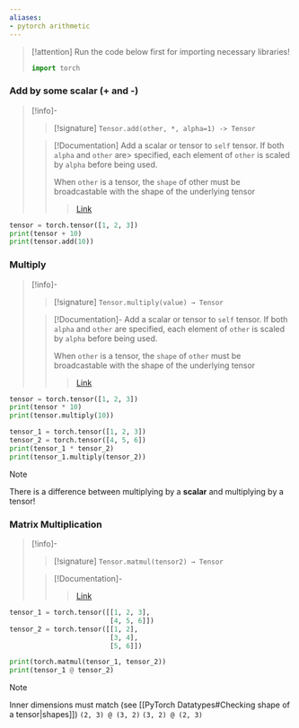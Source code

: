 ```yaml
---
aliases:
- pytorch arithmetic
---
```

>[!attention]
>Run the code below first for importing necessary libraries!
>```python
>import torch
>```
### Add by some scalar (+ and -)
>[!info]-
>>[!signature]
>> `Tensor.add(other, *, alpha=1) -> Tensor`
>> 
>
>>[!Documentation]
>>Add a scalar or tensor to `self` tensor. If both `alpha` and `other` are> specified, each element of `other` is scaled by `alpha` before being used.
>>
>>When `other` is a tensor, the `shape` of other must be broadcastable with the shape of the underlying tensor
>>
>>>[Link](https://pytorch.org/docs/stable/generated/torch.Tensor.add.html#torch.Tensor.add)
```python
tensor = torch.tensor([1, 2, 3])
print(tensor + 10)
print(tensor.add(10))
``` 


### Multiply
>[!info]-
>>[!signature]
>> `Tensor.multiply(value) → Tensor`
>
>>[!Documentation]-
>>Add a scalar or tensor to `self` tensor. If both `alpha` and `other` are specified, each element of `other` is scaled by `alpha` before being used.
>>
>>When `other` is a tensor, the `shape` of `other` must be broadcastable with the shape of the underlying tensor
>>>[Link](https://pytorch.org/docs/stable/generated/torch.Tensor.multiply.html)

```python
tensor = torch.tensor([1, 2, 3])
print(tensor * 10)
print(tensor.multiply(10))
``` 

```python
tensor_1 = torch.tensor([1, 2, 3])
tensor_2 = torch.tensor([4, 5, 6])
print(tensor_1 * tensor_2)
print(tensor_1.multiply(tensor_2))
``` 

>[!note]
> There is a difference between multiplying by a **scalar** and multiplying by a tensor!
### Matrix Multiplication
>[!info]-
>>[!signature]
>> `Tensor.matmul(tensor2) → Tensor`
>
>>[!Documentation]-
>>>[Link](https://pytorch.org/docs/stable/generated/torch.matmul.html#torch.matmul)

```python
tensor_1 = torch.tensor([[1, 2, 3],
                         [4, 5, 6]])
tensor_2 = torch.tensor([[1, 2],
                         [3, 4],
                         [5, 6]])

print(torch.matmul(tensor_1, tensor_2))
print(tensor_1 @ tensor_2)
``` 
>[!note]
>Inner dimensions must match (see [[PyTorch Datatypes#Checking shape of a tensor|shapes]])
> `(2, 3) @ (3, 2)`
> `(3, 2) @ (2, 3)`
